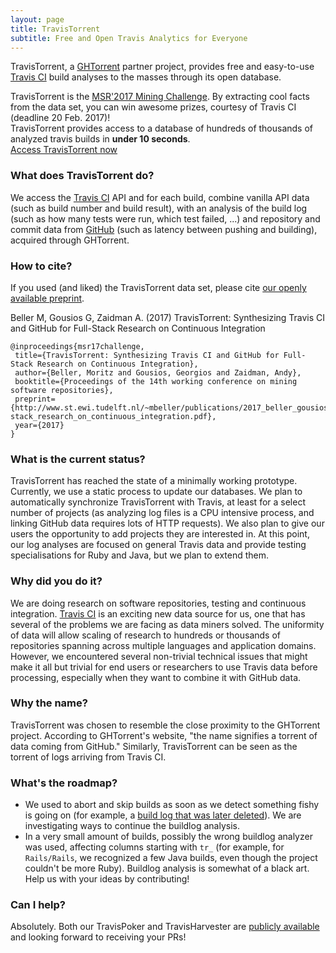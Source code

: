 ```yaml
---
layout: page
title: TravisTorrent
subtitle: Free and Open Travis Analytics for Everyone
---
```


TravisTorrent, a [GHTorrent](http://ghtorrent.org/) partner project, provides free and easy-to-use [Travis CI](http://www.travis-ci.com) build analyses to the masses through its open database.

<div class="alert alert-success" role="alert">TravisTorrent is the <a href="http://2017.msrconf.org/#/challenge">MSR'2017 Mining Challenge</a>. By extracting cool facts from the data set, you can win awesome prizes, courtesy of Travis CI (deadline 20 Feb. 2017)!</div>

<div class="main-explain-area jumbotron">
TravisTorrent provides access to a database of hundreds of thousands of analyzed travis builds in <strong>under 10 seconds</strong>.
  <div class="get-started-wrap">
    <a class="btn btn-success btn-lg get-started-btn" href="page_access">Access TravisTorrent now</a>
  </div>
</div>

### What does TravisTorrent do?
We access the [Travis CI](http://www.travis-ci.com) API and for each build, combine vanilla API data (such as build number and build result), with an analysis of the build log (such as how many tests were run, which test failed, ...) and repository and commit data from [GitHub](http://www.github.com) (such as latency between pushing and building), acquired through GHTorrent.
<a name="cite"></a>

### How to cite?
If you used (and liked) the TravisTorrent data set, please cite [our openly available preprint](http://www.st.ewi.tudelft.nl/~mbeller/publications/2016_beller_gousios_zaidman_travistorrent_synthesizing_travis_ci_and_github_for_full-stack_research_on_continuous_integration.pdf).

Beller M, Gousios G, Zaidman A. (2017) TravisTorrent: Synthesizing Travis CI and GitHub for Full-Stack Research on Continuous Integration

    @inproceedings{msr17challenge,
     title={TravisTorrent: Synthesizing Travis CI and GitHub for Full-Stack Research on Continuous Integration},
     author={Beller, Moritz and Gousios, Georgios and Zaidman, Andy},
     booktitle={Proceedings of the 14th working conference on mining software repositories},
     preprint={http://www.st.ewi.tudelft.nl/~mbeller/publications/2017_beller_gousios_zaidman_travistorrent_synthesizing_travis_ci_and_github_for_full-stack_research_on_continuous_integration.pdf},
     year={2017}
    }
	

### What is the current status?
TravisTorrent has reached the state of a minimally working prototype. Currently, we use a static process to update our databases. We plan to automatically synchronize TravisTorrent with Travis, at least for a select number of projects (as analyzing log files is a CPU intensive process, and linking GitHub data requires lots of HTTP requests). We also plan to give our users the opportunity to add projects they are interested in.
At this point, our log analyses are focused on general Travis data and provide testing specialisations for Ruby and Java, but we plan to extend them.

### Why did you do it?
We are doing research on software repositories, testing and continuous integration. [Travis CI](http://www.travis-ci.com)  is an exciting new data source for us, one that has several of the problems we are facing as data miners solved. The uniformity of data will allow scaling of research to hundreds or thousands of repositories spanning across multiple languages and application domains. However, we encountered several non-trivial technical issues that might make it all but trivial for end users or researchers to use Travis data before processing, especially when they want to combine it with GitHub data.

### Why the name?
TravisTorrent was chosen to resemble the close proximity to the GHTorrent project. According to GHTorrent's website, "the name signifies a torrent of data coming from GitHub." Similarly, TravisTorrent can be seen as the torrent of logs arriving from Travis CI.

### What's the roadmap?
- We used to abort and skip builds as soon as we detect something fishy is going on (for example, a [build log that was later deleted](https://travistorrent.testroots.org/buildlogs/rubyjava/connectbot%40connectbot/15_918d96e0bb7699d83b796214b7fea9208e9e8695_55511170.log)). We are investigating ways to continue the buildlog analysis.
- In a very small amount of builds, possibly the wrong buildlog analyzer was used, affecting columns starting with `tr_` (for example, for `Rails/Rails`, we recognized a few Java builds, even though the project couldn't be more Ruby). Buildlog analysis is somewhat of a black art. Help us with your ideas by contributing!

### Can I help?
Absolutely. Both our TravisPoker and TravisHarvester are [publicly available](https://github.com/Inventitech/travis-analysis) and looking forward to receiving your PRs!
